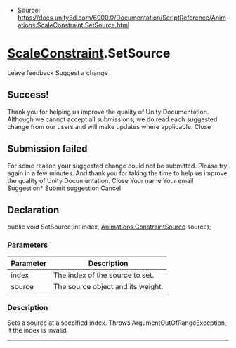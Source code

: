 * Source: https://docs.unity3d.com/6000.0/Documentation/ScriptReference/Animations.ScaleConstraint.SetSource.html

#  [ScaleConstraint](https://docs.unity3d.com/6000.0/Documentation/ScriptReference/Animations.ScaleConstraint.html).SetSource
Leave feedback
Suggest a change
## Success!
Thank you for helping us improve the quality of Unity Documentation. Although we cannot accept all submissions, we do read each suggested change from our users and will make updates where applicable.
Close
## Submission failed
For some reason your suggested change could not be submitted. Please <a>try again</a> in a few minutes. And thank you for taking the time to help us improve the quality of Unity Documentation.
Close
Your name Your email Suggestion* Submit suggestion
Cancel
## Declaration
public void SetSource(int index, [Animations.ConstraintSource](https://docs.unity3d.com/6000.0/Documentation/ScriptReference/Animations.ConstraintSource.html) source); 
### Parameters
Parameter | Description  
---|---  
index | The index of the source to set.  
source | The source object and its weight.  
### Description
Sets a source at a specified index.
Throws ArgumentOutOfRangeException, if the index is invalid.
* * *
